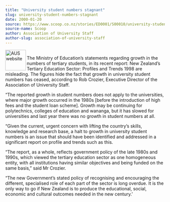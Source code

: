 ```yaml
---
title: "University student numbers stagnant"
slug: university-student-numbers-stagnant
date: 2000-01-20
source: https://www.scoop.co.nz/stories/ED0001/S00010/university-student-numbers-stagnant.htm
source-name: Scoop
author: Association of University Staff
author-slug: association-of-university-staff
---
```


<p><img align="left" width="65" height="65" src="http://www.aus.ac.nz/graphics/auslogo.gif" alt="AUS website" border="0"><br>The Ministry of
Education’s statements regarding growth in the numbers of
tertiary students, in its recent report: New Zealand’s
Tertiary Education Sector: Profiles and Trends 1998 are
misleading.  The figures hide the fact that growth in
university student numbers has ceased, according to Rob
Crozier, Executive Director of the Association of University
Staff.</p>

<p>“The reported growth in student numbers does not
apply to the universities, where major growth occurred in
the 1980s [before the introduction of high fees and the
student loan scheme]. Growth may be continuing for
polytechnics, colleges of education and wananga, but it has
slowed for universities and last year there was no growth in
student numbers at all.</p>

<p>“Given the current, urgent
concern with lifting the country’s skills, knowledge and
research base, a halt to growth in university student
numbers is an issue that should have been identified and
addressed in a significant report on profile and trends such
as this.</p>

<p>“The report, as a whole, reflects government
policy of the late 1980s and 1990s, which viewed the
tertiary education sector as one homogeneous entity, with
all institutions having similar objectives and being funded
on the same basis,” said Mr Crozier.</p>

<p>“The new
Government’s stated policy of recognising and encouraging
the different, specialised role of each part of the sector
is long overdue. It is the only way to go if New Zealand is
to produce the educational, social, economic and cultural
outcomes needed in the new century.’<p>  
